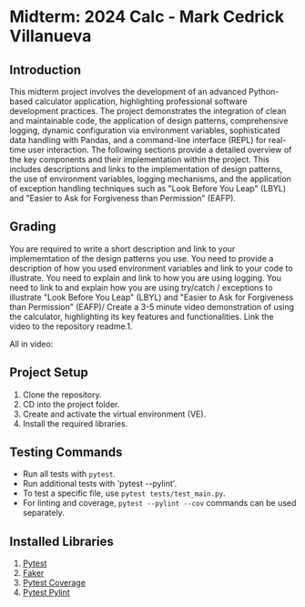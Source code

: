 # Midterm: 2024 Calc - Mark Cedrick Villanueva

## Introduction

This midterm project involves the development of an advanced Python-based calculator application, highlighting professional software development practices. The project demonstrates the integration of clean and maintainable code, the application of design patterns, comprehensive logging, dynamic configuration via environment variables, sophisticated data handling with Pandas, and a command-line interface (REPL) for real-time user interaction. The following sections provide a detailed overview of the key components and their implementation within the project. This includes descriptions and links to the implementation of design patterns, the use of environment variables, logging mechanisms, and the application of exception handling techniques such as "Look Before You Leap" (LBYL) and "Easier to Ask for Forgiveness than Permission" (EAFP).

## Grading

You are required to write a short description and link to your implememtation of the design patterns you use.
You need to provide a description of how you used environment variables and link to your code to illustrate.
You need to explain and link to how you are using logging.
You need to link to and explain how you are using try/catch / exceptions to illustrate "Look Before You Leap" (LBYL) and "Easier to Ask for Forgiveness than Permission" (EAFP)/
Create a 3-5 minute video demonstration of using the calculator, highlighting its key features and functionalities. Link the video to the repository readme.1.

All in video: 

## Project Setup

1. Clone the repository.
2. CD into the project folder.
3. Create and activate the virtual environment (VE).
4. Install the required libraries.

## Testing Commands

- Run all tests with `pytest`.
- Run additional tests  with 'pytest  --pylint'.
- To test a specific file, use `pytest tests/test_main.py`.
- For linting and coverage, `pytest --pylint --cov` commands can be used separately.

## Installed Libraries

1. [Pytest](https://docs.pytest.org/en/8.0.x/)
2. [Faker](https://faker.readthedocs.io/en/master/)
3. [Pytest Coverage](https://pytest-cov.readthedocs.io/en/latest/readme.html)
4. [Pytest Pylint](https://pylint.readthedocs.io/en/stable/development_guide/contributor_guide/tests/launching_test.html)
